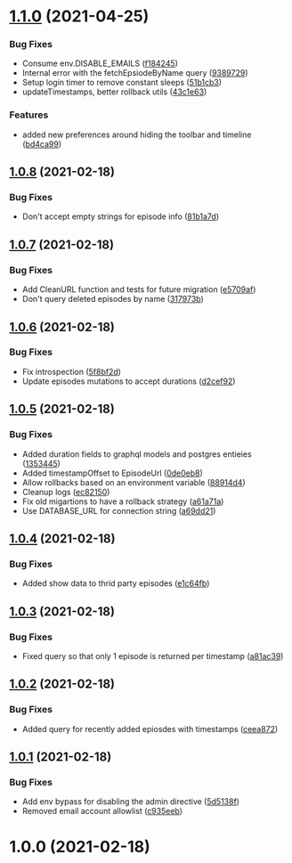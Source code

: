 # [1.1.0](https://github.com/anime-skip/backend/compare/v1.0.8...v1.1.0) (2021-04-25)


### Bug Fixes

* Consume env.DISABLE_EMAILS ([f184245](https://github.com/anime-skip/backend/commit/f184245ac93cbf4421bd60d78e72b471372e7489))
* Internal error with the fetchEpsiodeByName query ([9389729](https://github.com/anime-skip/backend/commit/938972977923127d7343a3c6d9dc519d605c380a))
* Setup login timer to remove constant sleeps ([51b1cb3](https://github.com/anime-skip/backend/commit/51b1cb35e447160f1a827c14bb1d79f096ec8df0))
* updateTimestamps, better rollback utils ([43c1e63](https://github.com/anime-skip/backend/commit/43c1e63d89ff576135a0bd5e9cd8457c2f31815c))


### Features

* added new preferences around hiding the toolbar and timeline ([bd4ca99](https://github.com/anime-skip/backend/commit/bd4ca99c67759eccc961cb31907296b260385728))



## [1.0.8](https://github.com/anime-skip/backend/compare/v1.0.7...v1.0.8) (2021-02-18)


### Bug Fixes

* Don't accept empty strings for episode info ([81b1a7d](https://github.com/anime-skip/backend/commit/81b1a7d9401404ef31185843db5c2c2f0690f48f))



## [1.0.7](https://github.com/anime-skip/backend/compare/v1.0.6...v1.0.7) (2021-02-18)


### Bug Fixes

* Add CleanURL function and tests for future migration ([e5709af](https://github.com/anime-skip/backend/commit/e5709af42426e2bfa9bc691538512a900ec28d39))
* Don't query deleted episodes by name ([317973b](https://github.com/anime-skip/backend/commit/317973b30434c1ee98865effd43da07ff4c03ecc))



## [1.0.6](https://github.com/anime-skip/backend/compare/v1.0.5...v1.0.6) (2021-02-18)


### Bug Fixes

* Fix introspection ([5f8bf2d](https://github.com/anime-skip/backend/commit/5f8bf2d1f71f064f34a5a0a90c914e8d34123d3a))
* Update episodes mutations to accept durations ([d2cef92](https://github.com/anime-skip/backend/commit/d2cef9229c1889e5b83025688ef74d03c11de229))



## [1.0.5](https://github.com/anime-skip/backend/compare/v1.0.4...v1.0.5) (2021-02-18)


### Bug Fixes

* Added duration fields to graphql models and postgres entieies ([1353445](https://github.com/anime-skip/backend/commit/135344582250f8d0e74cb0f260d94cd1402ea29e))
* Added timestampOffset to EpisodeUrl ([0de0eb8](https://github.com/anime-skip/backend/commit/0de0eb887a8665998eba96366db0bf5fb76303fc))
* Allow rollbacks based on an environment variable ([88914d4](https://github.com/anime-skip/backend/commit/88914d4c1cacf98c5737e4ed85fd2e554ff3ba9a))
* Cleanup logs ([ec82150](https://github.com/anime-skip/backend/commit/ec821500ed60f7828a35f93ca05716b0f954567d))
* Fix old migartions to have a rollback strategy ([a61a71a](https://github.com/anime-skip/backend/commit/a61a71a3fafcd77fea04bcaf6373b631ece7760a))
* Use DATABASE_URL for connection string ([a69dd21](https://github.com/anime-skip/backend/commit/a69dd214a5fe6a60e6c2a6254bb31ef49ac93fbf))



## [1.0.4](https://github.com/anime-skip/backend/compare/v1.0.3...v1.0.4) (2021-02-18)


### Bug Fixes

* Added show data to thrid party episodes ([e1c64fb](https://github.com/anime-skip/backend/commit/e1c64fb205e38c7a09504c5d1e8bfdc2628c8bfe))



## [1.0.3](https://github.com/anime-skip/backend/compare/v1.0.2...v1.0.3) (2021-02-18)


### Bug Fixes

* Fixed query so that only 1 episode is returned per timestamp ([a81ac39](https://github.com/anime-skip/backend/commit/a81ac39192978cdbb358e5c9ba486ebd4aa2693d))



## [1.0.2](https://github.com/anime-skip/backend/compare/v1.0.1...v1.0.2) (2021-02-18)


### Bug Fixes

* Added query for recently added epiosdes with timestamps ([ceea872](https://github.com/anime-skip/backend/commit/ceea872b000a66b8e04727a07c5937301a60ddce))



## [1.0.1](https://github.com/anime-skip/backend/compare/v1.0.0...v1.0.1) (2021-02-18)


### Bug Fixes

* Add env bypass for disabling the admin directive ([5d5138f](https://github.com/anime-skip/backend/commit/5d5138f709de8fe1bd02ed3cac077620c55d58b8))
* Removed email account allowlist ([c935eeb](https://github.com/anime-skip/backend/commit/c935eeb289a2e4933aab7f0d58a954d9939ed8ba))



# 1.0.0 (2021-02-18)




